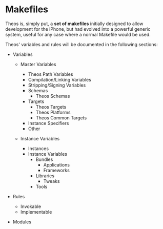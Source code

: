 # Makefiles

Theos is, simply put, a **set of makefiles** initially designed to allow development for the iPhone, but had evolved into a powerful generic system, useful for any case where a normal Makefile would be used.

Theos' variables and rules will be documented in the following sections:

* Variables
	* Master Variables
		* Theos Path Variables
		* Compilation/Linking Variables
		* Stripping/Signing Variables
		* Schemas
			* Theos Schemas
		* Targets
			* Theos Targets
			* Theos Platforms
			* Theos Common Targets
		* Instance Specifiers
		* Other
		
	* Instance Variables
		* Instances
		* Instance Variables
			* Bundles
				* Applications
				* Frameworks
			* Libraries
				* Tweaks
			* Tools

* Rules
	* Invokable
	* Implementable

* Modules
